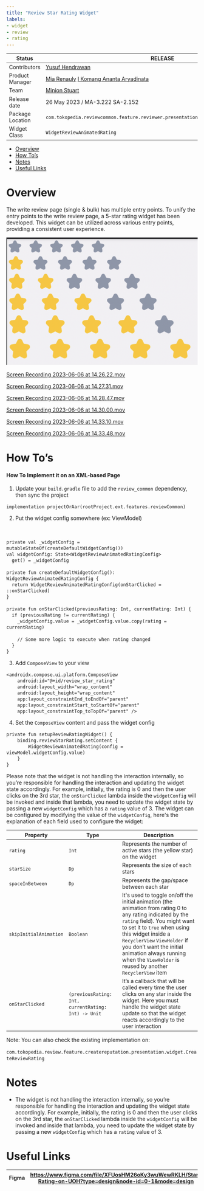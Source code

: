 ```yaml
---
title: "Review Star Rating Widget"
labels:
- widget
- review
- rating
---
```







| **Status** | <!--start status:GREEN-->RELEASE<!--end status-->  |
| --- | --- |
| Contributors | [Yusuf Hendrawan](https://tokopedia.atlassian.net/wiki/people/5df336f3f4ab290ecfc64169?ref=confluence) |
| Product Manager | [Mia Renauly](https://tokopedia.atlassian.net/wiki/people/5dd5ff00a20e0c0e9ef6f8a3?ref=confluence) [I Komang Ananta Aryadinata](https://tokopedia.atlassian.net/wiki/people/6293ecf71a2bdf0070936aeb?ref=confluence)  |
| Team | [Minion Stuart](https://tokopedia.atlassian.net/people/team/eeba862a-bd9d-472c-b901-415b15b1a37e?ref=directory&src=peopleMenu) |
| Release date | 26 May 2023 / <!--start status:GREY-->MA-3.222<!--end status--> <!--start status:GREY-->SA-2.152<!--end status--> |
| Package Location | `com.tokopedia.reviewcommon.feature.reviewer.presentation.widget.review_animated_rating` |
| Widget Class | `WidgetReviewAnimatedRating` |

- [Overview](https://tokopedia.atlassian.net/wiki/spaces/PA/pages/2266531458/Review+Star+Rating+Widget#Overview)
- [How To’s](https://tokopedia.atlassian.net/wiki/spaces/PA/pages/2266531458/Review+Star+Rating+Widget#How-To%E2%80%99s)
- [Notes](https://tokopedia.atlassian.net/wiki/spaces/PA/pages/2266531458/Review+Star+Rating+Widget#Notes)
- [Useful Links](https://tokopedia.atlassian.net/wiki/spaces/PA/pages/2266531458/Review+Star+Rating+Widget#Useful-Links)

# Overview

The write review page (single & bulk) has multiple entry points. To unify the entry points to the write review page, a 5-star rating widget has been developed. This widget can be utilized across various entry points, providing a consistent user experience.

![](res/Screen%20Shot%202023-06-06%20at%2014.37.23.png)







[Screen Recording 2023-06-06 at 14.26.22.mov](https://api.media.atlassian.com/file/7fe57a59-74c6-4b22-b4f6-ee513206c030/artifact/video_1280.mp4/binary?client=f5ed584c-324c-4e33-90a6-b46b8255cc79&collection=contentId-2266531458&max-age=2592000&token=eyJhbGciOiJIUzI1NiJ9.eyJpc3MiOiJmNWVkNTg0Yy0zMjRjLTRlMzMtOTBhNi1iNDZiODI1NWNjNzkiLCJhY2Nlc3MiOnsidXJuOmZpbGVzdG9yZTpjb2xsZWN0aW9uOmNvbnRlbnRJZC0yMjY2NTMxNDU4IjpbInJlYWQiXX0sImV4cCI6MTY5NTYyNDcwMCwibmJmIjoxNjk1NjIxODIwfQ.WDlH4nf7YcmKEtN9Z5hBnytyMOjXbJHc3BTybqw7PVA)





[Screen Recording 2023-06-06 at 14.27.31.mov](https://api.media.atlassian.com/file/964f3267-e843-444c-b1dd-56f2a1826790/artifact/video_1280.mp4/binary?client=f5ed584c-324c-4e33-90a6-b46b8255cc79&collection=contentId-2266531458&max-age=2592000&token=eyJhbGciOiJIUzI1NiJ9.eyJpc3MiOiJmNWVkNTg0Yy0zMjRjLTRlMzMtOTBhNi1iNDZiODI1NWNjNzkiLCJhY2Nlc3MiOnsidXJuOmZpbGVzdG9yZTpjb2xsZWN0aW9uOmNvbnRlbnRJZC0yMjY2NTMxNDU4IjpbInJlYWQiXX0sImV4cCI6MTY5NTYyNDcwMCwibmJmIjoxNjk1NjIxODIwfQ.WDlH4nf7YcmKEtN9Z5hBnytyMOjXbJHc3BTybqw7PVA)







[Screen Recording 2023-06-06 at 14.28.47.mov](https://api.media.atlassian.com/file/20ddbd81-ae04-4abd-900e-7114e53e6060/artifact/video_1280.mp4/binary?client=f5ed584c-324c-4e33-90a6-b46b8255cc79&collection=contentId-2266531458&max-age=2592000&token=eyJhbGciOiJIUzI1NiJ9.eyJpc3MiOiJmNWVkNTg0Yy0zMjRjLTRlMzMtOTBhNi1iNDZiODI1NWNjNzkiLCJhY2Nlc3MiOnsidXJuOmZpbGVzdG9yZTpjb2xsZWN0aW9uOmNvbnRlbnRJZC0yMjY2NTMxNDU4IjpbInJlYWQiXX0sImV4cCI6MTY5NTYyNDcwMCwibmJmIjoxNjk1NjIxODIwfQ.WDlH4nf7YcmKEtN9Z5hBnytyMOjXbJHc3BTybqw7PVA)





[Screen Recording 2023-06-06 at 14.30.00.mov](https://api.media.atlassian.com/file/4d8da337-3ab2-4529-b03c-52fe04060204/artifact/video_1280.mp4/binary?client=f5ed584c-324c-4e33-90a6-b46b8255cc79&collection=contentId-2266531458&max-age=2592000&token=eyJhbGciOiJIUzI1NiJ9.eyJpc3MiOiJmNWVkNTg0Yy0zMjRjLTRlMzMtOTBhNi1iNDZiODI1NWNjNzkiLCJhY2Nlc3MiOnsidXJuOmZpbGVzdG9yZTpjb2xsZWN0aW9uOmNvbnRlbnRJZC0yMjY2NTMxNDU4IjpbInJlYWQiXX0sImV4cCI6MTY5NTYyNDcwMCwibmJmIjoxNjk1NjIxODIwfQ.WDlH4nf7YcmKEtN9Z5hBnytyMOjXbJHc3BTybqw7PVA)







[Screen Recording 2023-06-06 at 14.33.10.mov](https://api.media.atlassian.com/file/a5172581-fbde-4bd1-b326-ac63e30d4b80/artifact/video_1280.mp4/binary?client=f5ed584c-324c-4e33-90a6-b46b8255cc79&collection=contentId-2266531458&max-age=2592000&token=eyJhbGciOiJIUzI1NiJ9.eyJpc3MiOiJmNWVkNTg0Yy0zMjRjLTRlMzMtOTBhNi1iNDZiODI1NWNjNzkiLCJhY2Nlc3MiOnsidXJuOmZpbGVzdG9yZTpjb2xsZWN0aW9uOmNvbnRlbnRJZC0yMjY2NTMxNDU4IjpbInJlYWQiXX0sImV4cCI6MTY5NTYyNDcwMCwibmJmIjoxNjk1NjIxODIwfQ.WDlH4nf7YcmKEtN9Z5hBnytyMOjXbJHc3BTybqw7PVA)





[Screen Recording 2023-06-06 at 14.33.48.mov](https://api.media.atlassian.com/file/90c76d9e-7974-4d07-af2c-bfc23692041a/artifact/video_1280.mp4/binary?client=f5ed584c-324c-4e33-90a6-b46b8255cc79&collection=contentId-2266531458&max-age=2592000&token=eyJhbGciOiJIUzI1NiJ9.eyJpc3MiOiJmNWVkNTg0Yy0zMjRjLTRlMzMtOTBhNi1iNDZiODI1NWNjNzkiLCJhY2Nlc3MiOnsidXJuOmZpbGVzdG9yZTpjb2xsZWN0aW9uOmNvbnRlbnRJZC0yMjY2NTMxNDU4IjpbInJlYWQiXX0sImV4cCI6MTY5NTYyNDcwMCwibmJmIjoxNjk1NjIxODIwfQ.WDlH4nf7YcmKEtN9Z5hBnytyMOjXbJHc3BTybqw7PVA)







# How To’s

#### How To Implement it on an XML-based Page

1. Update your `build.gradle` file to add the `review_common` dependency, then sync the project



```
implementation projectOrAar(rootProject.ext.features.reviewCommon)
```
2. Put the widget config somewhere (ex: ViewModel)



```


private val _widgetConfig = mutableStateOf(createDefaultWidgetConfig())
val widgetConfig: State<WidgetReviewAnimatedRatingConfig>
  get() = _widgetConfig
  
private fun createDefaultWidgetConfig(): WidgetReviewAnimatedRatingConfig {
  return WidgetReviewAnimatedRatingConfig(onStarClicked = ::onStarClicked)
}

private fun onStarClicked(previousRating: Int, currentRating: Int) {
  if (previousRating != currentRating) {
    _widgetConfig.value = _widgetConfig.value.copy(rating = currentRating)
    
    // Some more logic to execute when rating changed
  }
}
```
3. Add `ComposeView` to your view



```
<androidx.compose.ui.platform.ComposeView
    android:id="@+id/review_star_rating"
    android:layout_width="wrap_content"
    android:layout_height="wrap_content"
    app:layout_constraintEnd_toEndOf="parent"
    app:layout_constraintStart_toStartOf="parent"
    app:layout_constraintTop_toTopOf="parent" />
```
4. Set the `ComposeView` content and pass the widget config



```
private fun setupReviewRatingWidget() {
    binding.reviewStarRating.setContent {
        WidgetReviewAnimatedRating(config = viewModel.widgetConfig.value)
    }
}
```

Please note that the widget is not handling the interaction internally, so you’re responsible for handling the interaction and updating the widget state accordingly. For example, initially, the rating is 0 and then the user clicks on the 3rd star, the `onStarClicked` lambda inside the `widgetConfig` will be invoked and inside that lambda, you need to update the widget state by passing a new `widgetConfig` which has a `rating` value of 3. The widget can be configured by modifying the value of the `widgetConfig`, here's the explanation of each field used to configure the widget:



| **Property** | **Type** | **Description** |
| --- | --- | --- |
| `rating` | `Int` | Represents the number of active stars (the yellow star) on the widget |
| `starSize` | `Dp` | Represents the size of each stars |
| `spaceInBetween` | `Dp` | Represents the gap/space between each star |
| `skipInitialAnimation` | `Boolean` | It's used to toggle on/off the initial animation (the animation from rating 0 to any rating indicated by the `rating` field). You might want to set it to `true` when using this widget inside a `RecyclerView` `ViewHolder` if you don’t want the initial animation always running when the `ViewHolder` is reused by another `RecyclerView` item |
| `onStarClicked` | `(previousRating: Int, currentRating: Int) -> Unit` | It’s a callback that will be called every time the user clicks on any star inside the widget. Here you must handle the widget state update so that the widget reacts accordingly to the user interaction |

Note: You can also check the existing implementation on:

`com.tokopedia.review.feature.createreputation.presentation.widget.CreateReviewRating`

# Notes

- The widget is not handling the interaction internally, so you’re responsible for handling the interaction and updating the widget state accordingly. For example, initially, the rating is 0 and then the user clicks on the 3rd star, the `onStarClicked` lambda inside the `widgetConfig` will be invoked and inside that lambda, you need to update the widget state by passing a new `widgetConfig` which has a `rating` value of 3.

# Useful Links



| Figma | <https://www.figma.com/file/XFUosHM26oKy3wuWewRKLH/Star-Rating-on-UOH?type=design&node-id=0-1&mode=design>  |
| --- | --- |




